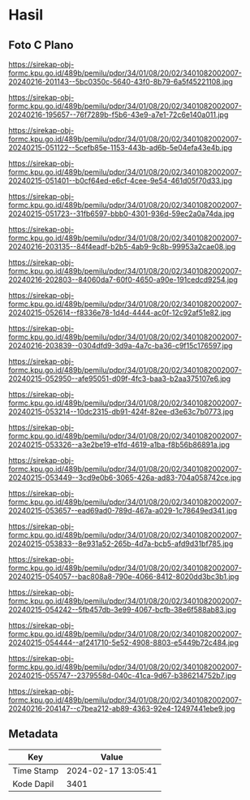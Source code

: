 # Hasil

## Foto C Plano

https://sirekap-obj-formc.kpu.go.id/489b/pemilu/pdpr/34/01/08/20/02/3401082002007-20240216-201143--5bc0350c-5640-43f0-8b79-6a5f45221108.jpg

https://sirekap-obj-formc.kpu.go.id/489b/pemilu/pdpr/34/01/08/20/02/3401082002007-20240216-195657--76f7289b-f5b6-43e9-a7e1-72c6e140a011.jpg

https://sirekap-obj-formc.kpu.go.id/489b/pemilu/pdpr/34/01/08/20/02/3401082002007-20240215-051122--5cefb85e-1153-443b-ad6b-5e04efa43e4b.jpg

https://sirekap-obj-formc.kpu.go.id/489b/pemilu/pdpr/34/01/08/20/02/3401082002007-20240215-051401--b0cf64ed-e6cf-4cee-9e54-461d05f70d33.jpg

https://sirekap-obj-formc.kpu.go.id/489b/pemilu/pdpr/34/01/08/20/02/3401082002007-20240215-051723--31fb6597-bbb0-4301-936d-59ec2a0a74da.jpg

https://sirekap-obj-formc.kpu.go.id/489b/pemilu/pdpr/34/01/08/20/02/3401082002007-20240216-203135--84f4eadf-b2b5-4ab9-9c8b-99953a2cae08.jpg

https://sirekap-obj-formc.kpu.go.id/489b/pemilu/pdpr/34/01/08/20/02/3401082002007-20240216-202803--84060da7-60f0-4650-a90e-191cedcd9254.jpg

https://sirekap-obj-formc.kpu.go.id/489b/pemilu/pdpr/34/01/08/20/02/3401082002007-20240215-052614--f8336e78-1d4d-4444-ac0f-12c92af51e82.jpg

https://sirekap-obj-formc.kpu.go.id/489b/pemilu/pdpr/34/01/08/20/02/3401082002007-20240216-203839--0304dfd9-3d9a-4a7c-ba36-c9f15c176597.jpg

https://sirekap-obj-formc.kpu.go.id/489b/pemilu/pdpr/34/01/08/20/02/3401082002007-20240215-052950--afe95051-d09f-4fc3-baa3-b2aa375107e6.jpg

https://sirekap-obj-formc.kpu.go.id/489b/pemilu/pdpr/34/01/08/20/02/3401082002007-20240215-053214--10dc2315-db91-424f-82ee-d3e63c7b0773.jpg

https://sirekap-obj-formc.kpu.go.id/489b/pemilu/pdpr/34/01/08/20/02/3401082002007-20240215-053326--a3e2be19-e1fd-4619-a1ba-f8b56b86891a.jpg

https://sirekap-obj-formc.kpu.go.id/489b/pemilu/pdpr/34/01/08/20/02/3401082002007-20240215-053449--3cd9e0b6-3065-426a-ad83-704a058742ce.jpg

https://sirekap-obj-formc.kpu.go.id/489b/pemilu/pdpr/34/01/08/20/02/3401082002007-20240215-053657--ead69ad0-789d-467a-a029-1c78649ed341.jpg

https://sirekap-obj-formc.kpu.go.id/489b/pemilu/pdpr/34/01/08/20/02/3401082002007-20240215-053833--8e931a52-265b-4d7a-bcb5-afd9d31bf785.jpg

https://sirekap-obj-formc.kpu.go.id/489b/pemilu/pdpr/34/01/08/20/02/3401082002007-20240215-054057--bac808a8-790e-4066-8412-8020dd3bc3b1.jpg

https://sirekap-obj-formc.kpu.go.id/489b/pemilu/pdpr/34/01/08/20/02/3401082002007-20240215-054242--5fb457db-3e99-4067-bcfb-38e6f588ab83.jpg

https://sirekap-obj-formc.kpu.go.id/489b/pemilu/pdpr/34/01/08/20/02/3401082002007-20240215-054444--af241710-5e52-4908-8803-e5449b72c484.jpg

https://sirekap-obj-formc.kpu.go.id/489b/pemilu/pdpr/34/01/08/20/02/3401082002007-20240215-055747--2379558d-040c-41ca-9d67-b386214752b7.jpg

https://sirekap-obj-formc.kpu.go.id/489b/pemilu/pdpr/34/01/08/20/02/3401082002007-20240216-204147--c7bea212-ab89-4363-92e4-12497441ebe9.jpg


## Metadata

| Key        | Value               |
| ---------- | ------------------- |
| Time Stamp | 2024-02-17 13:05:41 |
| Kode Dapil | 3401                |



